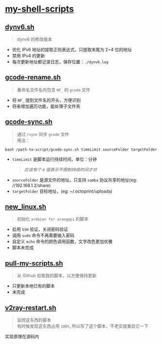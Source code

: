 # [my-shell-scripts](https://github.com/zedeecs/my-shell-scripts)

## [dynv6.sh](https://github.com/zedeecs/my-shell-scripts/blob/main/gcode-rename.sh)
> dynv6 的修改版本
- 优化 IPv6 地址的提取正则表达式，只提取末尾为 2~4 位的地址
- 禁用 IPv4 的更新
- 每次更新地址都记录日志，保存位置：`./dynv6.log`

## [gcode-rename.sh](https://github.com/zedeecs/my-shell-scripts/blob/main/gcode-rename.sh)
> 重命名文件名内包含 `NF_` 的 `gcode` 文件
- 将 `NF_` 提到文件名的开头，方便识别
- 将来增加遍历功能，能处理子文件夹

## [gcode-sync.sh](https://github.com/zedeecs/my-shell-scripts/blob/main/gcode-sync.sh)
> 通过 `rsync` 同步 `gcode` 文件  
用法：
```
bash /path-to-script/gcode-sync.sh timeLimit sourceFolder targetFolder 
```
- `timeLimit` 是脚本运行持续时间，单位：分钟
  > *应该有个 `0` 值表示不限制持续时间才对*
- `sourceFolder` 是源文件的地址，只支持 `samba` 协议共享的地址(eg: //192.168.1.2/share)
- `targetFolder` 目标地址，(eg: ~/.octoprint/uploads)

## [new_linux.sh](https://github.com/zedeecs/my-shell-scripts/blob/main/new_linux.sh)
> 初始化 `armbian for orangepi` 的脚本
- 启用 `SSH` 验证，关闭密码验证
- 调用 `sudo` 命令不再需要输入密码
- 自定义 `echo` 命令的颜色调用函数，文字改色更加优雅
- 脚本未完成

## [pull-my-scripts.sh](https://github.com/zedeecs/my-shell-scripts/blob/main/pull-my-scripts.sh)
> 从 Github 拉取我的脚本，以方便保持更新
- 只更新本地已有的脚本
- 未完成

## [v2ray-restart.sh](https://github.com/zedeecs/my-shell-scripts/blob/main/v2ray-restart.sh)
> 监控这东西的脚本  
> 有时候发现这东西占用 `100%`, 所以写了这个脚本，不老实就重启它一下  
> 
实现原理在源码内